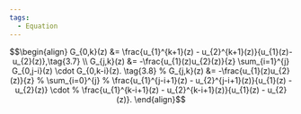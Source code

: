 ```yaml
---
tags:
  - Equation
---
```

$$\begin{align}
    G_{0,k}(z) &= \frac{u_{1}^{k+1}(z) - u_{2}^{k+1}(z)}{u_{1}(z)-u_{2}(z)},\tag{3.7} \\
    G_{j,k}(z) &= -\frac{u_{1}(z)u_{2}(z)}{z}
    \sum_{i=1}^{j}
    G_{0,j-i}(z) \cdot 
    G_{0,k-i}(z). \tag{3.8}
    % G_{j,k}(z) &= -\frac{u_{1}(z)u_{2}(z)}{z}
    % \sum_{i=0}^{j}
    % \frac{u_{1}^{j-i+1}(z) - u_{2}^{j-i+1}(z)}{u_{1}(z) - u_{2}(z)} \cdot 
    % \frac{u_{1}^{k-i+1}(z) - u_{2}^{k-i+1}(z)}{u_{1}(z) - u_{2}(z)}.
  \end{align}$$